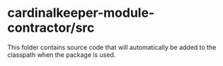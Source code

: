 # cardinalkeeper-module-contractor/src

This folder contains source code that will automatically be added to the classpath when
the package is used.
